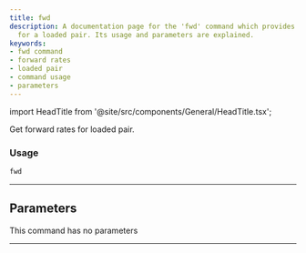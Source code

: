 ```yaml
---
title: fwd
description: A documentation page for the 'fwd' command which provides forward rates
  for a loaded pair. Its usage and parameters are explained.
keywords:
- fwd command
- forward rates
- loaded pair
- command usage
- parameters
---
```


import HeadTitle from '@site/src/components/General/HeadTitle.tsx';

<HeadTitle title="fwd - Forex - Reference | OpenBB Terminal Docs" />

Get forward rates for loaded pair.

### Usage

```python
fwd
```

---

## Parameters

This command has no parameters


---
